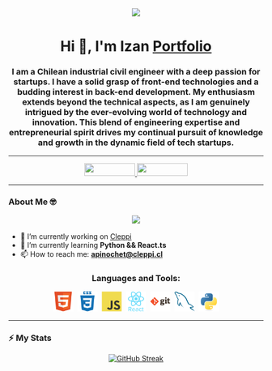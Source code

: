 <div id="header" align="center">
<img src="https://media.giphy.com/media/7NoNw4pMNTvgc/giphy.gif" width="200"/> 
<h1>Hi 👋, I'm Izan <a href="https://alepinobra.vercel.app/">Portfolio</a></h1>
<h3>I am a Chilean industrial civil engineer with a deep passion for startups. I have a solid grasp of front-end technologies and a budding interest in back-end development. My enthusiasm extends beyond the technical aspects, as I am genuinely intrigued by the ever-evolving world of technology and innovation. This blend of engineering expertise and entrepreneurial spirit drives my continual pursuit of knowledge and growth in the dynamic field of tech startups.</h3>
</div>
 
---
 
<div id="badges" align="center">
<a href="https://www.linkedin.com/in/apinochet/">
<img src="https://img.shields.io/badge/LinkedIn-0077B5?style=for-the-badge&logo=linkedin&logoColor=white" width="100" height="25"/>
</a>
<a href="https://www.instagram.com/alejandropinochet/">
<img src="https://img.shields.io/badge/Instagram-E4405F?style=for-the-badge&logo=instagram&logoColor=white" width="100" height="25"/>
</a>
</div>
 
---
 
### About Me 🤓
 
<div align="center">
<img src="https://media.giphy.com/media/pFwRzOLfuGHok/giphy.gif" width="200"/>
</div>
 
- 🔭 I’m currently working on [Cleppi](https://portal.cleppi.cl/)
- 🌱 I’m currently learning **Python && React.ts**
- 📫 How to reach me: **apinochet@cleppi.cl**
 
<div align="center">
<h3>Languages and Tools:</h3>
<img src="https://github.com/devicons/devicon/blob/master/icons/html5/html5-original.svg" title="HTML5" alt="HTML" width="40" height="40">&nbsp;
<img src="https://github.com/devicons/devicon/blob/master/icons/css3/css3-plain-wordmark.svg" title="CSS3" alt="CSS" width="40" height="40">&nbsp;
<img src="https://github.com/devicons/devicon/blob/master/icons/javascript/javascript-original.svg" title="JavaScript" alt="JavaScript" width="40" height="40">&nbsp;
<img src="https://github.com/devicons/devicon/blob/master/icons/react/react-original-wordmark.svg" title="React" alt="React" width="40" height="40">&nbsp;
<img src="https://github.com/devicons/devicon/blob/master/icons/git/git-original-wordmark.svg" title="Git" alt="Git" width="40" height="40">&nbsp;
<img src="https://github.com/devicons/devicon/blob/master/icons/mysql/mysql-plain.svg" title="MySQL" alt="MySQL" width="40" height="40">&nbsp;
<img src="https://github.com/devicons/devicon/blob/master/icons/python/python-original.svg" title="Python" alt="Python" width="40" height="40">
</div>
 
---
 
### ⚡ My Stats
 
<div align="center">
<a href="https://git.io/streak-stats"><img src="https://github-readme-streak-stats.herokuapp.com?user=alepinobra&theme=highcontrast&hide_border=true&exclude_days=Sun%2CSat" alt="GitHub Streak" /></a>
</div>